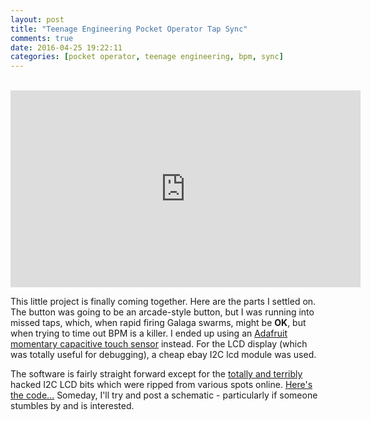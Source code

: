 ```yaml
---
layout: post
title: "Teenage Engineering Pocket Operator Tap Sync"
comments: true
date: 2016-04-25 19:22:11
categories: [pocket operator, teenage engineering, bpm, sync]
---
```


<br/>
<iframe width="560" height="315" src="https://www.youtube.com/embed/Cx91QPgpqYk" frameborder="0" allowfullscreen></iframe><br/>

This little project is finally coming together. Here are the parts I settled on. The button was going to be an arcade-style button, but I was running into missed taps, which, when rapid firing Galaga swarms, might be **OK**, but when trying to time out BPM is a killer. I ended up using an [Adafruit momentary capacitive touch sensor](https://www.adafruit.com/products/1374) instead. For the LCD display (which was totally useful for debugging), a cheap ebay I2C lcd module was used. 

The software is fairly straight forward except for the [totally and terribly](http://jaywiggins.com/attiny85/i2c/lcd/2016/04/18/mostly-no-arduino-attiny-ic-lcd/) hacked I2C LCD bits which were ripped from various spots online. [Here's the code...](https://github.com/funkfinger/tap-bpm-click-track) Someday, I'll try and post a schematic - particularly if someone stumbles by and is interested.
